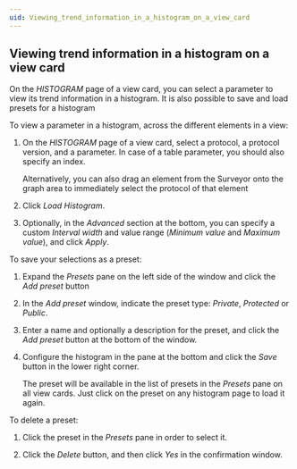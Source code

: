 ```yaml
---
uid: Viewing_trend_information_in_a_histogram_on_a_view_card
---
```


## Viewing trend information in a histogram on a view card

On the *HISTOGRAM* page of a view card, you can select a parameter to view its trend information in a histogram. It is also possible to save and load presets for a histogram

To view a parameter in a histogram, across the different elements in a view:

1. On the *HISTOGRAM* page of a view card, select a protocol, a protocol version, and a parameter. In case of a table parameter, you should also specify an index.

    Alternatively, you can also drag an element from the Surveyor onto the graph area to immediately select the protocol of that element

2. Click *Load Histogram*.

3. Optionally, in the *Advanced* section at the bottom, you can specify a custom *Interval width* and value range (*Minimum value* and *Maximum value*), and click *Apply*.

To save your selections as a preset:

1. Expand the *Presets* pane on the left side of the window and click the *Add preset* button

2. In the *Add preset* window, indicate the preset type: *Private*, *Protected* or *Public*.

3. Enter a name and optionally a description for the preset, and click the *Add preset* button at the bottom of the window.

4. Configure the histogram in the pane at the bottom and click the *Save* button in the lower right corner.

    The preset will be available in the list of presets in the *Presets* pane on all view cards. Just click on the preset on any histogram page to load it again.

To delete a preset:

1. Click the preset in the *Presets* pane in order to select it.

2. Click the *Delete* button, and then click *Yes* in the confirmation window.
